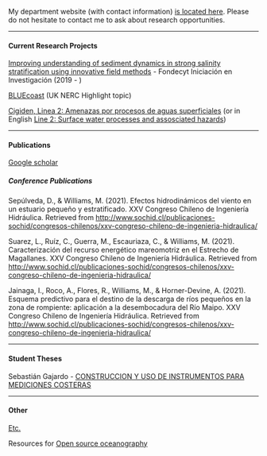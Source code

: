 My department website (with contact information) [is located here](http://obrasciviles.usm.cl/academicos/megan-williams/). Please do not hesitate to contact me to ask about research opportunities. 

***

#### Current Research Projects

[Improving understanding of sediment dynamics in strong salinity stratification using innovative field methods](pages/fondecyt_iniciacion.md) - Fondecyt Iniciación en Investigación (2019 - )

[BLUEcoast](https://projects.noc.ac.uk/bluecoast/) (UK NERC Highlight topic)

[Cigiden, Linea 2: Amenazas por procesos de aguas superficiales](https://www.cigiden.cl/amenazas-por-procesos-de-aguas-superficiales/) (or in English [Line 2: Surface water processes and assosciated hazards](https://www.cigiden.cl/en/research-line/l2-surface-water-processes-and-associated-hazards/))

***

#### Publications

[Google scholar](https://scholar.google.com/citations?hl=en&user=CoaAqroAAAAJ)

##### Conference Publications

Sepúlveda, D., & Williams, M. (2021). Efectos hidrodinámicos del viento en un estuario pequeño y estratificado. XXV Congreso Chileno de Ingeniería Hidráulica. Retrieved from http://www.sochid.cl/publicaciones-sochid/congresos-chilenos/xxv-congreso-chileno-de-ingenieria-hidraulica/

Suarez, L., Ruíz, C., Guerra, M., Escauriaza, C., & Williams, M. (2021). Caracterización del recurso energético mareomotriz en el Estrecho de Magallanes. XXV Congreso Chileno de Ingeniería Hidráulica. Retrieved from http://www.sochid.cl/publicaciones-sochid/congresos-chilenos/xxv-congreso-chileno-de-ingenieria-hidraulica/

Jainaga, I., Roco, A., Flores, R., Williams, M., & Horner-Devine, A. (2021). Esquema predictivo para el destino de la descarga de ríos pequeños en la zona de rompiente: aplicación a la desembocadura del Río Maipo. XXV Congreso Chileno de Ingeniería Hidráulica. Retrieved from http://www.sochid.cl/publicaciones-sochid/congresos-chilenos/xxv-congreso-chileno-de-ingenieria-hidraulica/

***

#### Student Theses

Sebastián Gajardo - [CONSTRUCCION Y USO DE INSTRUMENTOS PARA MEDICIONES COSTERAS](https://repositorio.usm.cl/handle/11673/53354)

***

#### Other

[Etc.](pages/etc.md)

Resources for [Open source oceanography](pages/open_source_oceanography.md)
